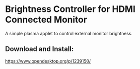 # Brightness Controller for HDMI Connected Monitor

A simple plasma applet to control external monitor brightness.

## Download and Install:
https://www.opendesktop.org/p/1239150/
